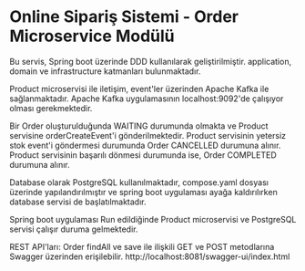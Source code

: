 # Online Sipariş Sistemi - Order Microservice Modülü

Bu servis, Spring boot üzerinde DDD kullanılarak geliştirilmiştir.
application, domain ve infrastructure katmanları bulunmaktadır.

Product microservisi ile iletişim, event'ler üzerinden Apache Kafka ile sağlanmaktadır.
Apache Kafka uygulamasının localhost:9092'de çalışıyor olması gerekmektedir.

Bir Order oluşturulduğunda WAITING durumunda olmakta ve Product servisine orderCreateEvent'i gönderilmektedir.
Product servisinin yetersiz stok event'i göndermesi durumunda Order CANCELLED durumuna alınır.
Product servisinin başarılı dönmesi durumunda ise, Order COMPLETED durumuna alınır.

Database olarak PostgreSQL kullanılmaktadır, compose.yaml dosyası üzerinde yapılandırılmıştır ve
spring boot uygulaması ayağa kaldırılırken database servisi de başlatılmaktadır.

Spring boot uygulaması Run edildiğinde Product microservisi ve PostgreSQL servisi çalışır duruma gelmektedir.

REST API'ları:
Order findAll ve save ile ilişkili GET ve POST metodlarına Swagger üzerinden erişilebilir.
http://localhost:8081/swagger-ui/index.html

